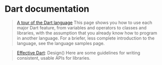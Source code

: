 # Dart documentation
>[A tour of the Dart language](https://dart.dev/guides/language/language-tour#a-basic-dart-program) This page shows you how to use each major Dart feature, from variables and operators to classes and libraries, with the assumption that you already know how to program in another language. For a briefer, less complete introduction to the language, see the language samples page.

> [Effective Dart](https://dart.dev/guides/language/effective-dart/design#names): Design() Here are some guidelines for writing consistent, usable APIs for libraries.